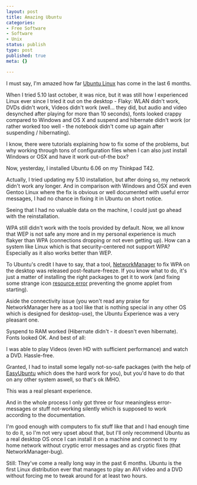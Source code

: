 ```yaml
---
layout: post
title: Amazing Ubuntu
categories:
- Free Software
- Software
- Unix
status: publish
type: post
published: true
meta: {}

---
```

<p>I must say, I'm amazed how far <a href="http://www.ubuntu.com">Ubuntu Linux</a> has come in the last 6 months.</p>
<p>When I tried 5.10 last october, it was nice, but it was still how I experienced Linux ever since I tried it out on the desktop - Flaky: WLAN didn't work, DVDs didn't work, Videos didn't work (well... they did, but audio and video desynched after playing for more than 10 seconds), fonts looked crappy compared to Windows and OS X and suspend and hibernate didn't work (or rather worked too well - the notebook didn't come up again after suspending / hibernating).</p>
<p>I know, there were tutorials explaining how to fix some of the problems, but why working through tons of configuration files when I can also just install Windows or OSX and have it work out-of-the box?</p>
<p>Now, yesterday, I installed Ubuntu 6.06 on my Thinkpad T42.</p>
<p>Actually, I tried updating my 5.10 installation, but after doing so, my network didn't work any longer. And in comparison with Windows and OSX and even Gentoo Linux where the fix is obvious or well documented with useful error messages, I had no chance in fixing it in Ubuntu on short notice.</p>
<p>Seeing that I had no valuable data on the machine, I could just go ahead with the reinstallation.</p>
<p>WPA still didn't work with the tools provided by default. Now, we all know that WEP is not safe any more and in my personal experience is much flakyer than WPA (connections dropping or not even getting up). How can a system like Linux which is that security-centered not support WPA? Especially as it also works better than WEP.</p>
<p>To Ubuntu's credit I have to say, that a tool, <a href="http://www.gnome.org/projects/NetworkManager/">NetworkManager</a> to fix WPA on the desktop was released post-feature-freeze. If you know what to do, it's just a matter of installing the right packages to get it to work (and fixing some strange icon <a href="https://launchpad.net/distros/ubuntu/+source/network-manager/+bug/37128">resource error</a> preventing the gnome applet from starting).</p>
<p>Aside the connectivity issue (you won't read any praise for NetworkManager here as a tool like that is nothing special in any other OS which is designed for desktop-use), the Ubuntu Experience was a very pleasant one.</p>
<p>Syspend to RAM worked (Hibernate didn't - it doesn't even hibernate). Fonts looked OK. And best of all:</p>
<p>I was able to play Videos (even HD with sufficient performance) and watch a DVD. Hassle-free.</p>
<p>Granted, I had to install some legally not-so-safe packages (with the help of <a href="http://easyubuntu.freecontrib.org/">EasyUbuntu</a> which does the hard work for you), but you'd have to do that on any other system aswell, so that's ok IMHO.</p>
<p>This was a real plesant experience.</p>
<p>And in the whole process I only got three or four meaningless error-messages or stuff not-working silently which is supposed to work according to the documentation.</p>
<p>I'm good enough with computers to fix stuff like that and I had enough time to do it, so I'm not very upset about that, but I'll only recommend Ubuntu as a real desktop OS once I can install it on a machine and connect to my home network without cryptic error messages and as cryptic fixes (that NetworkManager-bug).</p>
<p>Still: They've come a really long way in the past 6 months. Ubuntu is the first Linux distribution ever that manages to play an AVI video and a DVD without forcing me to tweak around for at least two hours.</p>
